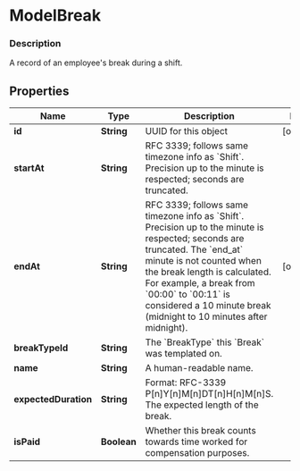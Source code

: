 
# ModelBreak

### Description

A record of an employee's break during a shift.

## Properties
Name | Type | Description | Notes
------------ | ------------- | ------------- | -------------
**id** | **String** | UUID for this object |  [optional]
**startAt** | **String** | RFC 3339; follows same timezone info as &#x60;Shift&#x60;. Precision up to the minute is respected; seconds are truncated. | 
**endAt** | **String** | RFC 3339; follows same timezone info as &#x60;Shift&#x60;. Precision up to the minute is respected; seconds are truncated. The &#x60;end_at&#x60; minute is not counted when the break length is calculated. For example, a break from &#x60;00:00&#x60; to &#x60;00:11&#x60;  is considered a 10 minute break (midnight to 10 minutes after midnight). |  [optional]
**breakTypeId** | **String** | The &#x60;BreakType&#x60; this &#x60;Break&#x60; was templated on. | 
**name** | **String** | A human-readable name. | 
**expectedDuration** | **String** | Format: RFC-3339 P[n]Y[n]M[n]DT[n]H[n]M[n]S. The expected length of the break. | 
**isPaid** | **Boolean** | Whether this break counts towards time worked for compensation purposes. | 



